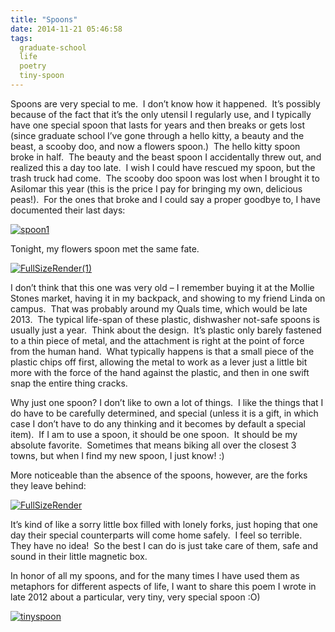 ```yaml
---
title: "Spoons"
date: 2014-11-21 05:46:58
tags:
  graduate-school
  life
  poetry
  tiny-spoon
---
```



Spoons are very special to me.  I don’t know how it happened.  It’s possibly because of the fact that it’s the only utensil I regularly use, and I typically have one special spoon that lasts for years and then breaks or gets lost  (since graduate school I’ve gone through a hello kitty, a beauty and the beast, a scooby doo, and now a flowers spoon.)  The hello kitty spoon broke in half.  The beauty and the beast spoon I accidentally threw out, and realized this a day too late.  I wish I could have rescued my spoon, but the trash truck had come.  The scooby doo spoon was lost when I brought it to Asilomar this year (this is the price I pay for bringing my own, delicious peas!).  For the ones that broke and I could say a proper goodbye to, I have documented their last days:

[![spoon1](http://vsoch.com/blog/wp-content/uploads/2014/11/spoon1-300x225.jpg)](http://vsoch.com/blog/wp-content/uploads/2014/11/spoon1.jpg)

Tonight, my flowers spoon met the same fate.

[![FullSizeRender(1)](http://vsoch.com/blog/wp-content/uploads/2014/11/FullSizeRender1-225x300.jpg)](http://vsoch.com/blog/wp-content/uploads/2014/11/FullSizeRender1.jpg)

I don’t think that this one was very old – I remember buying it at the Mollie Stones market, having it in my backpack, and showing to my friend Linda on campus.  That was probably around my Quals time, which would be late 2013.  The typical life-span of these plastic, dishwasher not-safe spoons is usually just a year.  Think about the design.  It’s plastic only barely fastened to a thin piece of metal, and the attachment is right at the point of force from the human hand.  What typically happens is that a small piece of the plastic chips off first, allowing the metal to work as a lever just a little bit more with the force of the hand against the plastic, and then in one swift snap the entire thing cracks.

Why just one spoon? I don’t like to own a lot of things.  I like the things that I do have to be carefully determined, and special (unless it is a gift, in which case I don’t have to do any thinking and it becomes by default a special item).  If I am to use a spoon, it should be one spoon.  It should be my absolute favorite.  Sometimes that means biking all over the closest 3 towns, but when I find my new spoon, I just know! :)

More noticeable than the absence of the spoons, however, are the forks they leave behind:

[![FullSizeRender](http://vsoch.com/blog/wp-content/uploads/2014/11/FullSizeRender-300x225.jpg)](http://vsoch.com/blog/wp-content/uploads/2014/11/FullSizeRender.jpg)

It’s kind of like a sorry little box filled with lonely forks, just hoping that one day their special counterparts will come home safely.  I feel so terrible.  They have no idea!  So the best I can do is just take care of them, safe and sound in their little magnetic box.

In honor of all my spoons, and for the many times I have used them as metaphors for different aspects of life, I want to share this poem I wrote in late 2012 about a particular, very tiny, very special spoon :O)

[![tinyspoon](http://vsoch.com/blog/wp-content/uploads/2014/11/tinyspoon-1024x686.jpg)](http://vsoch.com/blog/wp-content/uploads/2014/11/tinyspoon.jpg)


